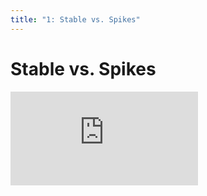 ```yaml
---
title: "1: Stable vs. Spikes"
---
```


# Stable vs. Spikes

<div class='embed-container'><iframe src='https://player.vimeo.com/video/322702388' frameborder='0' webkitAllowFullScreen mozallowfullscreen allowFullScreen></iframe></div>
